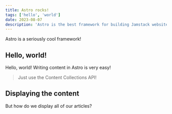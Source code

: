 ```yaml
---
title: Astro rocks!
tags: ['hello', 'world']
date: 2023-08-07
description: 'Astro is the best framework for building Jamstack websites!'
---
```


Astro is a seriously cool framework!

## Hello, world!

Hello, world! Writing content in Astro is very easy!

> Just use the Content Collections API!

## Displaying the content

But how do we display all of our articles?
